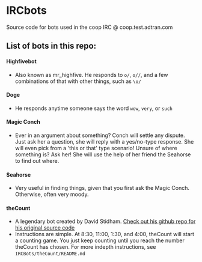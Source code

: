 # IRCbots
Source code for bots used in the coop IRC @ coop.test.adtran.com

## List of bots in this repo:
#### Highfivebot
- Also known as mr_highfive. He responds to `o/`, `o//`, and a few combinations of that with other things, such as `\o/`
#### Doge
- He responds anytime someone says the word `wow`, `very`, or `such`
#### Magic Conch
- Ever in an argument about something? Conch will settle any dispute. Just ask her a question, she will reply with a yes/no-type response. She will even pick from a 'this or that' type scenario! Unsure of where something is? Ask her! She will use the help of her friend the Seahorse to find out where.
#### Seahorse
- Very useful in finding things, given that you first ask the Magic Conch. Otherwise, often very moody.
#### theCount
- A legendary bot created by David Stidham. [Check out his github repo for his original source code](https://github.com/dstidham23/countBot)
- Instructions are simple. At 8:30, 11:00, 1:30, and 4:00, theCount will start a counting game. You just keep counting until you reach the number theCount has chosen. For more indepth instructions, see `IRCBots/theCount/README.md`
